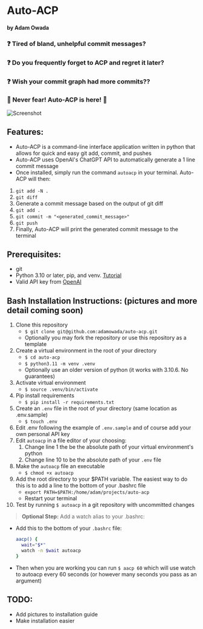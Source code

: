 # Auto-ACP 
#### by Adam Owada

### ❓ Tired of bland, unhelpful commit messages?
### ❓ Do you frequently forget to ACP and regret it later?
### ❓ Wish your commit graph had more commits??
### 🥳 Never fear! Auto-ACP is here! 🥳

![Screenshot](url "https://lh3.googleusercontent.com/QYMYEMzAS8A8uIt-0DIfslBG6T6cT-W9mYlJXyUJ5hUd0m8kI8BCZzz89hbOO82i1uxfNyBCTJMb2XHrqXlkTC8A2yhM5LDVdhT0pBGwwR7EpNSS7ul956HWK_7TbsT__8aVmkfNcnZU6EmwarSXF1Orn6bv5eO_gPTgAmrJWjYGKNMNg8GWGJFCkwMhybzDPSXKL85jKx3M6Z53pLNvOHWXvF8X2CdnMiiqkQyyQlkjZ6T9CFguOEsQh7qHsk-htjgtw4ZsArbNP9EmIAYmoxnMmE10X2QmohbMd2XLIX53M1mpzlcng7VO104marSRl5Y1c5_rZDdsljvhJ3fmaJywsEzowBy_x6MgIK-O32p3xDYX933CRfj965fDOLURBC_OJSQ5IatgkwXXKK69JUu-NUZcvV_A7ENuyw4MmyfXv62YNEx3x-kKaSfZ-QP4PuNiakkFyJZjTTFrwmzTv2WAN1Dm17b248Dzr57Te4TvNQJcOper43WPn5emEZ-RL4Fk60jLNYlH4V3cl53wq0-08Y0kKX-kogvj1anESKshOTFs3qICKVBpPMviOWIzv6ktU1bLxKOqmfjWXNPV4Ki6C2v7FgqW7rLViq8FcZSxtvEi7oIgL5vb_9orP0l-b0eztg5pLzth7wLAKEUZjFlJvFOOV-lGrFtYCWyHFJ6d-sk3_xoNH-G6AaPlg7oeDDLdbbvuDGiiUxm-mu3pQ3eSrsAvdpw_Kot1ztN0L0OGmeNOJaPsCyxdV4-CIH5Uro7tW-5ia6YtqQ-PSEfp6p4HdIhHyr2kbnemsjZUHFOYTWe7r_nwsd6pNym3W9Gyvkm5Fin2GueashdNK_eNUWlai0VRn-nL8vBrTUyLmXIGf8gpV5WGB4Pe2VehJz4_A66g9PadlMaTA9jjGbJacH0yUzuY3qwlnjMony5veT9tcw=w1238-h503-no")

## Features:
- Auto-ACP is a command-line interface application written in python that allows for quick and easy git add, commit, and pushes
- Auto-ACP uses OpenAI's ChatGPT API to automatically generate a 1 line commit message
- Once installed, simply run the command `autoacp` in your terminal. Auto-ACP will then:
1. `git add -N .`
2. `git diff`
3. Generate a commit message based on the output of git diff
4. `git add .`
5. `git commit -m "<generated_commit_message>"`
6. `git push`
7. Finally, Auto-ACP will print the generated commit message to the terminal

## Prerequisites:
- git
- Python 3.10 or later, pip, and venv. [Tutorial](https://codefellows.github.io/code-401-python-guide/curriculum/prework/python-tools)
- Valid API key from [OpenAI](https://platform.openai.com/signup)

## Bash Installation Instructions: (pictures and more detail coming soon)
1. Clone this repository
    - `$ git clone git@github.com:adamowada/auto-acp.git`
    - Optionally you may fork the repository or use this repository as a template
2. Create a virtual environment in the root of your directory
    - `$ cd auto-acp`
    - `$ python3.11 -m venv .venv`
    - Optionally use an older version of python (it works with 3.10.6. No guarantees)
3. Activate virtual environment
    - `$ source .venv/bin/activate`
4. Pip install requirements
    - `$ pip install -r requirements.txt`
5. Create an `.env` file in the root of your directory (same location as .env.sample)
    - `$ touch .env`
6. Edit .env following the example of `.env.sample` and of course add your own personal API key
7. Edit `autoacp` in a file editor of your choosing:
    1. Change line 1 the be the absolute path of your virtual environment's python
    2. Change line 10 to be the absolute path of your `.env` file
8. Make the `autoacp` file an executable
    - `$ chmod +x autoacp`
9. Add the root directory to your $PATH variable. The easiest way to do this is to add a line to the bottom of your .bashrc file
    - `export PATH=$PATH:/home/adam/projects/auto-acp`
    - Restart your terminal 
10. Test by running `$ autoacp` in a git repository with uncommitted changes

> **Optional Step:** Add a watch alias to your .bashrc:
  - Add this to the bottom of your `.bashrc` file:
    ```bash
    aacp() {
      wait="$*"
      watch -n $wait autoacp
    }
    ```
  - Then when you are working you can run `$ aacp 60` which will use watch to autoacp every 60 seconds (or however many seconds you pass as an argument)
 
 ## TODO:
  - Add pictures to installation guide
  - Make installation easier
  
